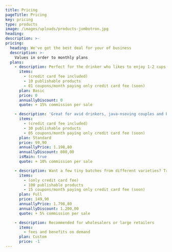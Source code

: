 ```yaml
---
title: Pricing
pageTitle: Pricing
key: pricing
type: products
image: /images/uploads/products-jumbotron.jpg
heading:
description: >-
pricing:
  heading: We've got the best deal for your of business
  description: >-
    Values in order to monthly plans
  plans:
    - description: Perfect for the drinker who likes to enjoy 1-2 cups per day.
      items:
        - (credit card fee included)
        - 10 publishable products
        - 01 coupons/month paying only credit card fee (soon)
      plan: Basic
      price: 0
      annuallyDiscount: 0
      quote: + 15% commission per sale

    - description: 'Great for avid drinkers, java-nsoving couples and bigger crowds'
      items:
        - (credit card fee included)
        - 30 publishable products
        - 05 coupons/month paying only credit card fee (soon)
      plan: Standard
      price: 99,90
      annuallyPrice: 1.198,80
      annuallyDiscount: 800,00
      isMain: true
      quote: + 10% commission per sale

    - description: Want a few tiny batches from different varieties? Try our custom plan
      items:
        - (only credit card fee)
        - 100 publishable products
        - 15 coupons/month paying only credit card fee (soon)
      plan: Full
      price: 149,90
      annuallyPrice: 1.798,80
      annuallyDiscount: 1.200,00
      quote: + 5% commission per sale

    - description: Recommended for wholesalers or large retailers
      items:
        - fees and benefits on demand
      plan: Custom
      price: -1
---
```

